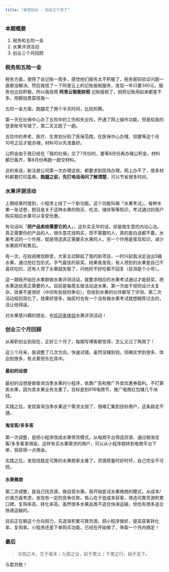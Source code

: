 ```yaml
---
title: "自宅创业 - 创业三个月了"
---
```


### 本期概要

1. 税务和五险一金
2. 水果评测活动
3. 创业三个月回顾


### 税务和五险一金

税务方面，使用了自记账一周多，感觉他们服务太不积极了，税务密码验证问题一直都没解决。然后我找了一下阿里云上的记账报税服务，发现一年只要360元，服务也比较积极，所以我改用 **阿里云智能财税** 记账报税了。拍照记账用起来都差不多，用脚投票莫怪我～

五险一金方面，跑腿花了两个半天时间，比较折腾。

第一天在社保中心办了五险中的工伤和失业险，开通了网上操作功能，但是给我的登录账号写错了，第二天又跑了一趟。

五险中的养老、医疗、生育划分到了医保范围，在医保中心办理，但要等这个月10号之后才能办理，材料可以先准备好。

公积金由于我已经在「我的社保」交了7月份的，要等8月份再办理公积金。材料都已备齐，等8月份再跑一趟交材料。

总的来说，新注册公司第一次办理这些，都要求到现场办理，网上办不了，很多材料都要打印盖章。**跑腿之前，先打电话询问了解清楚**，可以节省很多时间。


### 水果评测活动

上期结束时提到，小程序上线了一个新功能。这个功能叫做「水果考试」，每种水果一张试卷，题目是关于这种水果的购买、吃法、储存等等知识，考试通过的用户购买相应水果可以享受优惠。

有句话叫「**把产品卖给需要它的人**」，这朴实无华的话，却是做生意的内功心法。真正需要你的产品的人，很乐意花钱购买，而不需要的人，真的是白送都不要。水果考试的一个作用，就是筛选真正需要买水果的人，另一个作用是普及知识，减少水果损坏和售后。

有一次，在蚁阅微信群里，大家主动聊起了我的新项目，一时兴起我决定送出5箱水果，通过抢红包形式，手气最佳的获奖。结果我发现，有人领到的水果是自己不喜欢吃的，还有人领了水果就失联了，问他好不好吃都不回复（目测是个小号）。

这一期我开始在水果群做水果评测活动，就要求相应的水果考试通过才能获奖，把水果送给真正需要的人。目前是每周五做活动送水果，第一次由于规则设计太复杂，效果不是很好（中间有些规则争论），但收到水果的伙伴都写了评测。第二次活动规则简化了，效果好很多，抽奖时也有一个没有做水果考试就想糊弄过去的，没让他得逞。

对水果感兴趣的朋友，也[欢迎来体验](https://www.guoshuapp.com/)水果评测活动！


### 创业三个月回顾

从离职创业到现在，正好三个月了，每期写博客都觉得，怎么又过了两周了！

这三个月来，我调整了几次方向，快速试错。虽然没赚到钱，但确实学到很多，体会到很多，有点累但乐在其中。

#### 最初的设想

最初的设想是做查询当季水果的小程序，依靠广告和推广外卖优惠券盈利。不打算卖水果，因为卖水果业务太重了。目标是到618电商节，推广电商红包赚几千块钱。

实践之后，发现查询当季水果这个需求太弱了，很难汇集到目标用户，这条路走不通。

#### 淘宝客/多多客

第一次调整，是把小程序改成水果带货模式，从电商平台筛选货源，通过做淘宝客/多多客拿佣金。这样有买水果需求的用户，可以从小程序跳转到电商平台下单，我获得一点佣金。

实践之后，发现找稳定可靠的水果商家太难了，货源质量时好时坏，自己完全不可控。

#### 水果微商

第二次调整，是自己找货源，做自营水果。我开始尝试水果微商的模式，从成本/价值方面考虑，发现有一定的竞争优势。核心在于低成本获客，筛选可靠货源积累口碑，复购率高、转化率高。虽然很多水果品类不适合快递运输，但也有很多适合快递运输的。

目前正在朝这个方向努力，先逐渐积累可靠货源，把小程序做好，提高获客转化率、复购率。小程序还差下单购买功能，已经在开始做了，争取一个月内搞定！


### 最后

> 合抱之木，生于毫末；九层之台，起于累土；千里之行，始于足下。

与君共勉！
